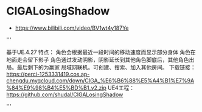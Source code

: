 # CIGALosingShadow

* https://www.bilibili.com/video/BV1wt4y187Ye


'''

基于UE.4.27
特点：
角色会根据最近一段时间的移动速度而显示部分身体
角色在地面走会留下影子
角色通过发动阴影，阴影延长到其他角色脚底后，其他角色出局。最后剩下的为赢家
局域网联机。可创建、搜索、加入其他房间。
下载链接：https://perci-1253331419.cos.ap-chengdu.myqcloud.com/down/CIGA_%E6%B6%88%E5%A4%B1%E7%9A%84%E9%98%B4%E5%BD%B1_v2.zip
UE4工程：https://github.com/shudal/CIGALosingShadow

'''

